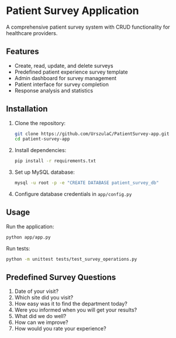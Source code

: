 # Patient Survey Application

A comprehensive patient survey system with CRUD functionality for healthcare providers.

## Features

- Create, read, update, and delete surveys
- Predefined patient experience survey template
- Admin dashboard for survey management
- Patient interface for survey completion
- Response analysis and statistics

## Installation

1. Clone the repository:
   ```bash
   git clone https://github.com/UrszulaC/PatientSurvey-app.git
   cd patient-survey-app
   ```

2. Install dependencies:
   ```bash
   pip install -r requirements.txt
   ```

3. Set up MySQL database:
   ```bash
   mysql -u root -p -e "CREATE DATABASE patient_survey_db"
   ```

4. Configure database credentials in `app/config.py`

## Usage

Run the application:
```bash
python app/app.py
```

Run tests:
```bash
python -m unittest tests/test_survey_operations.py
```

## Predefined Survey Questions

1. Date of your visit?
2. Which site did you visit?
3. How easy was it to find the department today?
4. Were you informed when you will get your results?
5. What did we do well?
6. How can we improve?
7. How would you rate your experience?